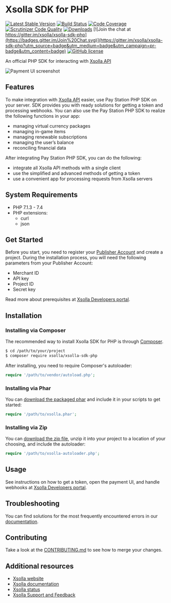 # Xsolla SDK for PHP

[![Latest Stable Version](https://poser.pugx.org/xsolla/xsolla-sdk-php/v/stable.png)](https://packagist.org/packages/xsolla/xsolla-sdk-php)
[![Build Status](https://travis-ci.org/xsolla/xsolla-sdk-php.png?branch=master)](https://travis-ci.org/xsolla/xsolla-sdk-php)
[![Code Coverage](https://scrutinizer-ci.com/g/xsolla/xsolla-sdk-php/badges/coverage.png?b=master)](https://scrutinizer-ci.com/g/xsolla/xsolla-sdk-php/?branch=master)
[![Scrutinizer Code Quality](https://scrutinizer-ci.com/g/xsolla/xsolla-sdk-php/badges/quality-score.png?b=master)](https://scrutinizer-ci.com/g/xsolla/xsolla-sdk-php/?branch=master)
[![Downloads](https://poser.pugx.org/xsolla/xsolla-sdk-php/d/total.png)](https://packagist.org/packages/xsolla/xsolla-sdk-php)
[![Join the chat at https://gitter.im/xsolla/xsolla-sdk-php](https://badges.gitter.im/Join%20Chat.svg)](https://gitter.im/xsolla/xsolla-sdk-php?utm_source=badge&utm_medium=badge&utm_campaign=pr-badge&utm_content=badge)
[![GitHub license](https://img.shields.io/badge/license-MIT-blue.svg)](https://raw.githubusercontent.com/xsolla/xsolla-sdk-php/master/LICENSE)

An official PHP SDK for interacting with [Xsolla API](https://developers.xsolla.com/api/)

![Payment UI screenshot](http://xsolla.cachefly.net/img/ps3_github2.png)

## Features

To make integration with [Xsolla API](https://developers.xsolla.com/ru/api/) easier, use Pay Station PHP SDK on your server. SDK provides you with ready solutions for getting a token and processing webhooks. You can also use the Pay Station PHP SDK to realize the following functions in your app:

*   managing virtual currency packages
*   managing in-game items
*   managing renewable subscriptions
*   managing the user’s balance
*   reconciling financial data

After integrating Pay Station PHP SDK, you can do the following:

*   integrate all Xsolla API methods with a single client
*   use the simplified and advanced methods of getting a token
*   use a convenient app for processing requests from Xsolla servers

## System Requirements

*   PHP 7.1.3 - 7.4
*   PHP extensions:
    *   curl
    *   json


## Get Started

Before you start, you need to register your [Publisher Account](https://publisher.xsolla.com/signup) and create a project. During the installation process, you will need the following parameters from your Publisher Account:



*   Merchant ID
*   API key
*   Project ID
*   Secret key

Read more about prerequisites at [Xsolla Developers portal](https://developers.xsolla.com/sdk/others/php/).

## Installation

### Installing via Composer

The recommended way to install Xsolla SDK for PHP is through [Composer](http://getcomposer.org).

``` bash
$ cd /path/to/your/project
$ composer require xsolla/xsolla-sdk-php
```

After installing, you need to require Composer's autoloader:

```php
require '/path/to/vendor/autoload.php';
```

### Installing via Phar

You can [download the packaged phar](https://github.com/xsolla/xsolla-sdk-php/releases) and include it in your scripts to get started:

``` php
require '/path/to/xsolla.phar';
```

### Installing via Zip

You can [download the zip file](https://github.com/xsolla/xsolla-sdk-php/releases), unzip it into your project to a location of your choosing, and include the autoloader:

``` php
require '/path/to/xsolla-autoloader.php';
```

## Usage

See instructions on how to get a token, open the payment UI, and handle webhooks at [Xsolla Developers portal](https://developers.xsolla.com/sdk/others/php/).


## Troubleshooting

You can find solutions for the most frequently encountered errors in our [documentation](https://developers.xsolla.com/doc/sdk/#php_sdk_troubleshooting).


## Contributing

Take a look at the [CONTRIBUTING.md](https://github.com/xsolla/xsolla-sdk-php/blob/master/CONTRIBUTING.md) to see how to merge your changes.


## Additional resources

*   [Xsolla website](http://xsolla.com/)
*   [Xsolla documentation](http://developers.xsolla.com/)
*   [Xsolla status](http://status.xsolla.com/)
*   [Xsolla Support and Feedback](mailto:integration@xsolla.com)
